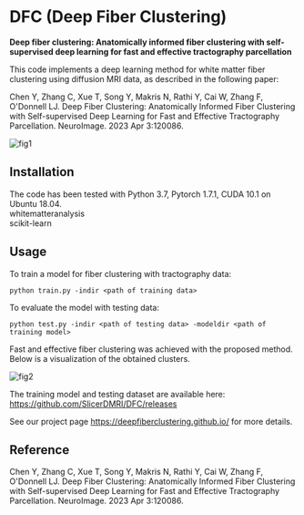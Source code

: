 # DFC (Deep Fiber Clustering)
__Deep fiber clustering: Anatomically informed fiber clustering with self-supervised deep learning for fast and effective tractography parcellation__

This code implements a deep learning method for white matter fiber clustering using diffusion MRI data, as described in the following paper:

Chen Y, Zhang C, Xue T, Song Y, Makris N, Rathi Y, Cai W, Zhang F, O'Donnell LJ. Deep Fiber Clustering: Anatomically Informed Fiber Clustering with Self-supervised Deep Learning for Fast and Effective Tractography Parcellation. NeuroImage. 2023 Apr 3:120086.

![fig1](https://user-images.githubusercontent.com/59594831/235310542-1f329a8f-e0f1-448a-ae6f-314be4c9e75e.jpg)

## Installation
The code has been tested with Python 3.7, Pytorch 1.7.1, CUDA 10.1 on Ubuntu 18.04.  
whitematteranalysis  
scikit-learn

## Usage
To train a model for fiber clustering with tractography data:
```
python train.py -indir <path of training data>
```

To evaluate the model with testing data:
```
python test.py -indir <path of testing data> -modeldir <path of training model>
```
Fast and effective fiber clustering was achieved with the proposed method. Below is a visualization of the obtained clusters.

![fig2](https://user-images.githubusercontent.com/59594831/187730397-26bfb67b-659e-4b47-b78f-8c4a1a711aea.PNG)

The training model and testing dataset are available here: https://github.com/SlicerDMRI/DFC/releases

See our project page https://deepfiberclustering.github.io/ for more details.

## Reference
Chen Y, Zhang C, Xue T, Song Y, Makris N, Rathi Y, Cai W, Zhang F, O'Donnell LJ. Deep Fiber Clustering: Anatomically Informed Fiber Clustering with Self-supervised Deep Learning for Fast and Effective Tractography Parcellation. NeuroImage. 2023 Apr 3:120086.
